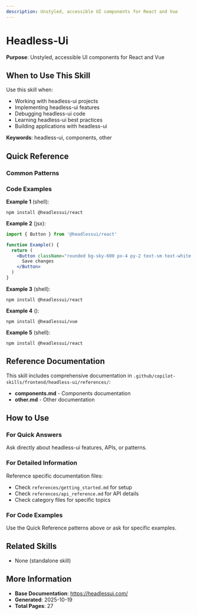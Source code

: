 ```yaml
---
description: Unstyled, accessible UI components for React and Vue
---
```


# Headless-Ui

**Purpose**: Unstyled, accessible UI components for React and Vue

## When to Use This Skill

Use this skill when:
- Working with headless-ui projects
- Implementing headless-ui features
- Debugging headless-ui code
- Learning headless-ui best practices
- Building applications with headless-ui

**Keywords**: headless-ui, components, other

## Quick Reference

### Common Patterns

### Code Examples

**Example 1** (shell):
```shell
npm install @headlessui/react
```

**Example 2** (jsx):
```jsx
import { Button } from '@headlessui/react'

function Example() {
  return (
    <Button className="rounded bg-sky-600 px-4 py-2 text-sm text-white data-active:bg-sky-700 data-hover:bg-sky-500">
      Save changes
    </Button>
  )
}
```

**Example 3** (shell):
```shell
npm install @headlessui/react
```

**Example 4** ():
```
npm install @headlessui/vue
```

**Example 5** (shell):
```shell
npm install @headlessui/react
```

## Reference Documentation

This skill includes comprehensive documentation in `.github/copilot-skills/frontend/headless-ui/references/`:

- **components.md** - Components documentation
- **other.md** - Other documentation

## How to Use

### For Quick Answers
Ask directly about headless-ui features, APIs, or patterns.

### For Detailed Information
Reference specific documentation files:
- Check `references/getting_started.md` for setup
- Check `references/api_reference.md` for API details
- Check category files for specific topics

### For Code Examples
Use the Quick Reference patterns above or ask for specific examples.

## Related Skills

- None (standalone skill)

## More Information

- **Base Documentation**: https://headlessui.com/
- **Generated**: 2025-10-19
- **Total Pages**: 27
